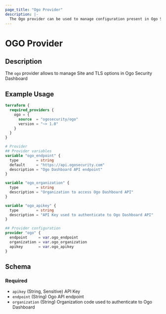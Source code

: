 ```yaml
---
page_title: "Ogo Provider"
description: |-
  The Ogo provider can be used to manage configuration present in Ogo Security Dashboard
---
```


# OGO Provider

## Description

The `ogo` provider allows to manage Site and TLS options in Ogo Security Dashboard

## Example Usage

```terraform
terraform {
  required_providers {
    ogo = {
      source  = "ogosecurity/ogo"
      version = "~> 1.0"
    }
  }
}

# Provider
## Provider variables
variable "ogo_endpoint" {
  type        = string
  default     = "https://api.ogosecurity.com"
  description = "Ogo Dashboard API endpoint"
}

variable "ogo_organization" {
  type        = string
  description = "Organization to access Ogo Dashboard API"
}

variable "ogo_apikey" {
  type        = string
  description = "API Key used to authenticate to Ogo Dashboard API"
}

## Provider configuration
provider "ogo" {
  endpoint     = var.ogo_endpoint
  organization = var.ogo_organization
  apikey       = var.ogo_apikey
}
```

<!-- schema generated by tfplugindocs -->
## Schema

### Required

- `apikey` (String, Sensitive) API Key
- `endpoint` (String) Ogo API endpoint
- `organization` (String) Organization code used to authenticate to Ogo Dashboard
